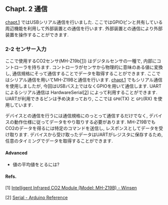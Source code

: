 ## Chapt. 2 通信

[chapt.1](https://github.com/toms74209200/CO2MO/blob/master/learning/chapt1/hello_world) ではUSBシリアル通信を行いました. ここではGPIOピンと共有している周辺機能を利用して外部装置との通信を行います. 外部装置との通信により外部装置を操作することができます.

### 2-2 センサー入力

ここで使用するCO2センサ(MH-Z19b[[1](#mhz19b_datasheet)]) はデジタルセンサの一種で, 内部にコントローラを持ちます. コントローラがセンサから物理的に意味のある値に変換し, 通信規格にそって通信することでデータを取得することができます. ここではシリアル通信を用いてMH-Z19Bと通信を行います. [chapt.1](https://github.com/toms74209200/CO2MO/blob/master/learning/chapt1/hello_world) でもシリアル通信を使用しましたが, 今回はUSBバス上ではなくGPIOを用いて通信します. UARTによるシリアル通信は HardwareSerial[[2](#arduino_serial)] によって利用することができます. UARTが利用できるピンは予め決まっており, ここでは `GP0`(TX) と `GP1`(RX) を使用しています.

デバイスとの通信を行うには通信規格にのっとって通信するだけでなく, デバイスの動作仕様に従ってデータをやり取りする必要があります. MH-Z19BでもCO2のデータを得るには特定のコマンドを送信し, レスポンスとしてデータを受け取ります. デバイスから受け取ったデータはUARTがレジスタに保存するため, 任意のタイミングでデータを取得することができます.

#### Advanced

- 値の平均値をとるには?

#### Refs.

[1]<a name="mhz19b_datasheet"> [Intelligent Infrared CO2 Module (Model: MH-Z19B) - Winsen](https://www.winsen-sensor.com/d/files/infrared-gas-sensor/mh-z19b-co2-ver1_0.pdf)

[2]<a name="arduino_serial"> [Serial - Arduino Reference](https://www.arduino.cc/reference/en/language/functions/communication/serial/)